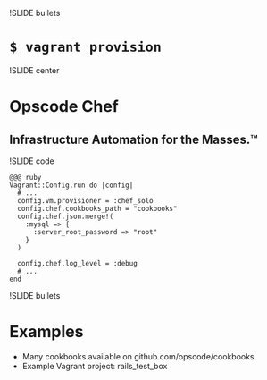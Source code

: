 !SLIDE bullets
# `$ vagrant provision`

!SLIDE center
# Opscode Chef
## Infrastructure Automation for the Masses.™

!SLIDE code
    
    @@@ ruby
    Vagrant::Config.run do |config|
      # ...
      config.vm.provisioner = :chef_solo
      config.chef.cookbooks_path = "cookbooks"
      config.chef.json.merge!(
        :mysql => { 
          :server_root_password => "root"
        }
      )

      config.chef.log_level = :debug
      # ...
    end

!SLIDE bullets
# Examples 
* Many cookbooks available on github.com/opscode/cookbooks
* Example Vagrant project: rails_test_box

